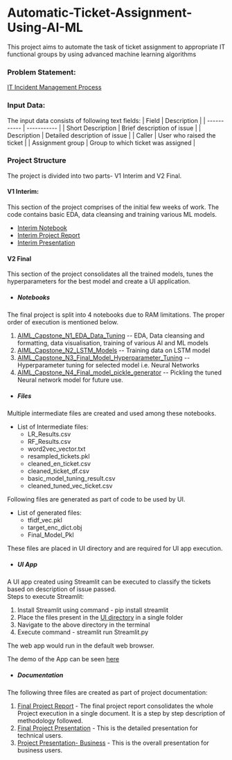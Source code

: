 # Automatic-Ticket-Assignment-Using-AI-ML
This project aims to automate the task of ticket assignment to appropriate IT functional groups by using advanced machine learning algorithms

### Problem Statement:
[IT Incident Management Process](https://github.com/madhuram17/Automatic-Ticket-Assignment-Using-AI-ML/blob/main/Documentation/Automatic%20Ticket%20Assignment.pdf)

### Input Data:
The input data consists of following text fields:
| Field | Description |
| ----------- | ----------- |
| Short Description | Brief description of issue |
| Description | Detailed description of issue |
| Caller | User who raised the ticket |
| Assignment group | Group to which ticket was assigned |

### Project Structure
The project is divided into two parts- V1 Interim and V2 Final.  
#### V1 Interim:
This section of the project comprises of the initial few weeks of work. The code contains basic EDA, data cleansing and training various ML models.  
- [Interim Notebook](https://github.com/madhuram17/Automatic-Ticket-Assignment-Using-AI-ML/blob/main/Code/V1%20Interim/AIML_Capstone_Interim_Notebook.ipynb)  
- [Interim Project Report](https://github.com/madhuram17/Automatic-Ticket-Assignment-Using-AI-ML/blob/main/Documentation/Reports/AIML%20Capstone%20Interim%20Report.docx)  
- [Interim Presentation](https://github.com/madhuram17/Automatic-Ticket-Assignment-Using-AI-ML/blob/main/Documentation/Presentations/Automatic%20Ticket%20Assignment%20-%20Interim.pptx)  

#### V2 Final
This section of the project consolidates all the trained models, tunes the hyperparameters for the best model and create a UI application.  
- ##### *Notebooks*
The final project is split into 4 notebooks due to RAM limitations. The proper order of execution is mentioned below.  
1. [AIML_Capstone_N1_EDA_Data_Tuning](https://github.com/madhuram17/Automatic-Ticket-Assignment-Using-AI-ML/blob/main/Code/V2%20Final/AIML_Capstone_N1_EDA_Data_Tuning.ipynb) -- EDA, Data cleansing and formatting, data visualisation, training of various AI and ML models
2. [AIML_Capstone_N2_LSTM_Models](https://github.com/madhuram17/Automatic-Ticket-Assignment-Using-AI-ML/blob/main/Code/V2%20Final/AIML_Capstone_N2_LSTM_Models.ipynb) -- Training data on LSTM model
3. [AIML_Capstone_N3_Final_Model_Hyperparameter_Tuning](https://github.com/madhuram17/Automatic-Ticket-Assignment-Using-AI-ML/blob/main/Code/V2%20Final/AIML_Capstone_N3_Final_Model_Hyperparameter_Tuning.ipynb) -- Hyperparameter tuning for selected model i.e. Neural Networks
4. [AIML_Capstone_N4_Final_model_pickle_generator](https://github.com/madhuram17/Automatic-Ticket-Assignment-Using-AI-ML/blob/main/Code/V2%20Final/AIML_Capstone_N4_Final_model_pickle_generator.ipynb) -- Pickling the tuned Neural network model for future use.  

- ##### *Files*
Multiple intermediate files are created and used among these notebooks.  
* List of Intermediate files:
  * LR_Results.csv
  * RF_Results.csv
  * word2vec_vector.txt
  * resampled_tickets.pkl
  * cleaned_en_ticket.csv
  * cleaned_ticket_df.csv
  * basic_model_tuning_result.csv
  * cleaned_tuned_vec_ticket.csv

Following files are generated as part of code to be used by UI.  
* List of generated files:
  * tfidf_vec.pkl
  * target_enc_dict.obj
  * Final_Model_Pkl


These files are placed in UI directory and are required for UI app execution.  

- ##### *UI App*
A UI app created using Streamlit can be executed to classify the tickets based on description of issue passed.  
Steps to execute Streamlit:  
1. Install Streamlit using command - pip install streamlit
2. Place the files present in the [UI directory](https://github.com/madhuram17/Automatic-Ticket-Assignment-Using-AI-ML/tree/main/UI) in a single folder
3. Navigate to the above directory in the terminal
4. Execute command - streamlit run Streamlit.py
  
The web app would run in the default web browser.  

The demo of the App can be seen [here](https://github.com/madhuram17/Automatic-Ticket-Assignment-Using-AI-ML/blob/main/UI/Demo%20Video/IT%20ticket%20classification%20using%20Streamlit.mp4)

- ##### *Documentation*
The following three files are created as part of project documentation:  
1. [Final Project Report](https://github.com/madhuram17/Automatic-Ticket-Assignment-Using-AI-ML/blob/main/Documentation/Reports/AIML%20Capstone%20Final%20Report.docx) - The final project report consolidates the whole Project execution in a single document. It is a step by step description of methodology followed.
2. [Final Project Presentation](https://github.com/madhuram17/Automatic-Ticket-Assignment-Using-AI-ML/blob/main/Documentation/Presentations/Automatic%20Ticket%20Assignment%20-%20Final.pptx) - This is the detailed presentation for technical users.
3. [Project Presentation- Business](https://github.com/madhuram17/Automatic-Ticket-Assignment-Using-AI-ML/blob/main/Documentation/Presentations/Automatic%20Ticket%20Assignment%20-%20Business.pptx) - This is the overall presentation for business users.
